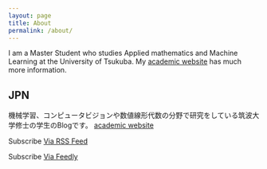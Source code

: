 ```yaml
---
layout: page
title: About
permalink: /about/
---
```


I am a Master Student who studies Applied mathematics and Machine Learning at the University of Tsukuba.
My [academic website](http://www.mma.cs.tsukuba.ac.jp/~ueta/) has much more information.

## JPN
機械学習、コンピュータビジョンや数値線形代数の分野で研究をしている筑波大学修士の学生のBlogです。
[academic website](http://www.mma.cs.tsukuba.ac.jp/~ueta/)

<p class="rss-subscribe">Subscribe <a href="{{ "/feed.xml" | prepend: site.baseurl }}">Via RSS Feed</a></p>
<p class="rss-subscribe">Subscribe <a href="http://feedly.com/i/subscription/feed/https://hurutoriya.github.io/feed.xml
">Via Feedly</a></p>
